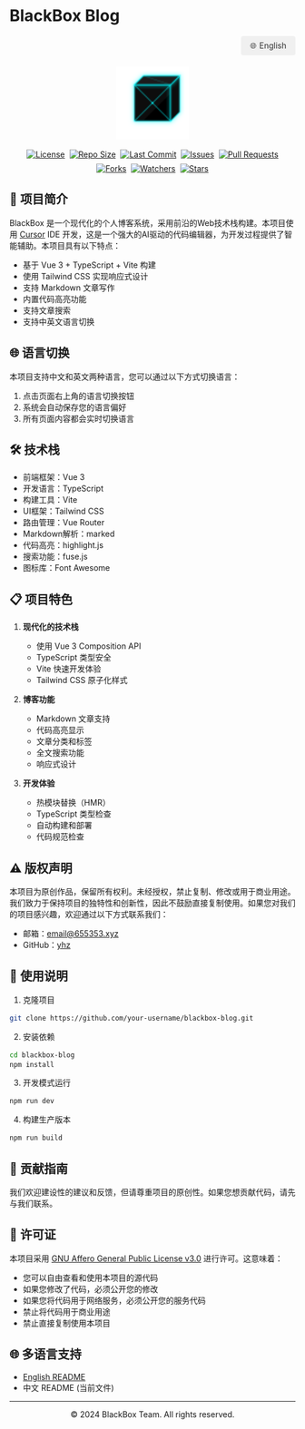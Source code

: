 # BlackBox Blog

<div align="right" style="margin-bottom: 20px;">
  <a href="README.en.md" style="padding: 8px 16px; border-radius: 4px; text-decoration: none; background-color: #f0f0f0; color: #333; display: inline-flex; align-items: center;">
    <span style="margin-right: 5px;">🌐</span> English
  </a>
</div>

<div align="center">
  <img src="public/logo.svg" alt="BlackBox Logo" width="128">

  <div style="display: flex; flex-wrap: wrap; justify-content: center; gap: 8px; margin: 15px 0;">
    <a href="https://github.com/hamster-yhz/blackBox_v2.0.0/blob/main/LICENSE">
      <img src="https://img.shields.io/badge/license-AGPL%20v3.0-blue.svg" alt="License">
    </a>
    <a href="https://github.com/hamster-yhz/blackBox_v2.0.0">
      <img src="https://img.shields.io/github/repo-size/hamster-yhz/blackBox_v2.0.0" alt="Repo Size">
    </a>
    <a href="https://github.com/hamster-yhz/blackBox_v2.0.0/commits/main">
      <img src="https://img.shields.io/github/last-commit/hamster-yhz/blackBox_v2.0.0" alt="Last Commit">
    </a>
    <a href="https://github.com/hamster-yhz/blackBox_v2.0.0/issues">
      <img src="https://img.shields.io/github/issues/hamster-yhz/blackBox_v2.0.0" alt="Issues">
    </a>
    <a href="https://github.com/hamster-yhz/blackBox_v2.0.0/pulls">
      <img src="https://img.shields.io/github/issues-pr/hamster-yhz/blackBox_v2.0.0" alt="Pull Requests">
    </a>
    <a href="https://github.com/hamster-yhz/blackBox_v2.0.0/network/members">
      <img src="https://img.shields.io/github/forks/hamster-yhz/blackBox_v2.0.0" alt="Forks">
    </a>
    <a href="https://github.com/hamster-yhz/blackBox_v2.0.0/watchers">
      <img src="https://img.shields.io/github/watchers/hamster-yhz/blackBox_v2.0.0" alt="Watchers">
    </a>
    <a href="https://github.com/hamster-yhz/blackBox_v2.0.0/stargazers">
      <img src="https://img.shields.io/github/stars/hamster-yhz/blackBox_v2.0.0" alt="Stars">
    </a>
  </div>
</div>

## 🚀 项目简介

BlackBox 是一个现代化的个人博客系统，采用前沿的Web技术栈构建。本项目使用 [Cursor](https://cursor.sh/) IDE 开发，这是一个强大的AI驱动的代码编辑器，为开发过程提供了智能辅助。本项目具有以下特点：

- 基于 Vue 3 + TypeScript + Vite 构建
- 使用 Tailwind CSS 实现响应式设计
- 支持 Markdown 文章写作
- 内置代码高亮功能
- 支持文章搜索
- 支持中英文语言切换

## 🌐 语言切换

本项目支持中文和英文两种语言，您可以通过以下方式切换语言：

1. 点击页面右上角的语言切换按钮
2. 系统会自动保存您的语言偏好
3. 所有页面内容都会实时切换语言

## 🛠️ 技术栈

- 前端框架：Vue 3
- 开发语言：TypeScript
- 构建工具：Vite
- UI框架：Tailwind CSS
- 路由管理：Vue Router
- Markdown解析：marked
- 代码高亮：highlight.js
- 搜索功能：fuse.js
- 图标库：Font Awesome

## 📋 项目特色

1. **现代化的技术栈**
   - 使用 Vue 3 Composition API
   - TypeScript 类型安全
   - Vite 快速开发体验
   - Tailwind CSS 原子化样式

2. **博客功能**
   - Markdown 文章支持
   - 代码高亮显示
   - 文章分类和标签
   - 全文搜索功能
   - 响应式设计

3. **开发体验**
   - 热模块替换（HMR）
   - TypeScript 类型检查
   - 自动构建和部署
   - 代码规范检查

## ⚠️ 版权声明

本项目为原创作品，保留所有权利。未经授权，禁止复制、修改或用于商业用途。我们致力于保持项目的独特性和创新性，因此不鼓励直接复制使用。如果您对我们的项目感兴趣，欢迎通过以下方式联系我们：

- 邮箱：email@655353.xyz
- GitHub：[yhz](https://github.com/hamster-yhz)

## 📝 使用说明

1. 克隆项目
```bash
git clone https://github.com/your-username/blackbox-blog.git
```

2. 安装依赖
```bash
cd blackbox-blog
npm install
```

3. 开发模式运行
```bash
npm run dev
```

4. 构建生产版本
```bash
npm run build
```

## 🤝 贡献指南

我们欢迎建设性的建议和反馈，但请尊重项目的原创性。如果您想贡献代码，请先与我们联系。

## 📄 许可证

本项目采用 [GNU Affero General Public License v3.0](LICENSE) 进行许可。这意味着：

- 您可以自由查看和使用本项目的源代码
- 如果您修改了代码，必须公开您的修改
- 如果您将代码用于网络服务，必须公开您的服务代码
- 禁止将代码用于商业用途
- 禁止直接复制使用本项目

## 🌐 多语言支持

- [English README](README.en.md)
- 中文 README (当前文件)

---

<div align="center">
  <p>© 2024 BlackBox Team. All rights reserved.</p>
</div> 